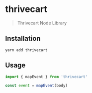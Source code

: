 # thrivecart

> Thrivecart Node Library

## Installation

`yarn add thrivecart`

## Usage

```js
import { mapEvent } from 'thrivecart'

const event = mapEvent(body)
```
